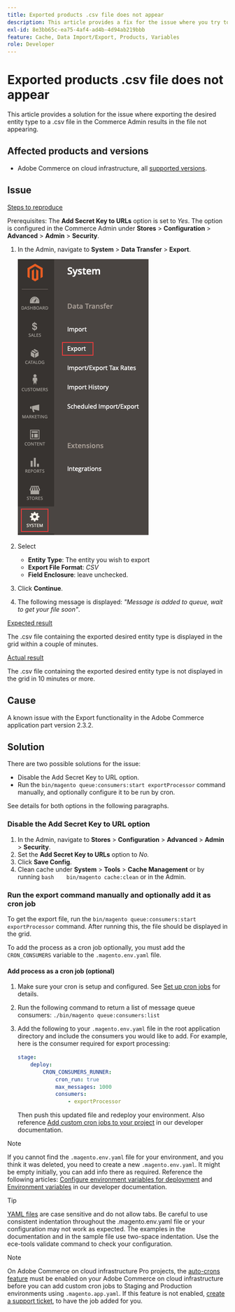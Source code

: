 ```yaml
---
title: Exported products .csv file does not appear
description: This article provides a fix for the issue where you try to export the desired entity type to a .csv file in the Commerce Admin, but the file does not appear.
exl-id: 8e3bb65c-ea75-4af4-ad4b-4d94ab219bbb
feature: Cache, Data Import/Export, Products, Variables
role: Developer
---
```

# Exported products .csv file does not appear

This article provides a solution for the issue where exporting the desired entity type to a .csv file in the Commerce Admin results in the file not appearing.

## Affected products and versions

* Adobe Commerce on cloud infrastructure, all [supported versions](https://magento.com/sites/default/files/magento-software-lifecycle-policy.pdf).

## Issue

 <u>Steps to reproduce</u>

Prerequisites: The **Add Secret Key to URLs** option is set to *Yes*. The option is configured in the Commerce Admin under **Stores** > **Configuration** > **Advanced** > **Admin** > **Security**.

1. In the Admin, navigate to **System** > **Data Transfer** > **Export**.

    ![magento_export_products_2.3.4.png](assets/magento_export_products_2.3.4.png)

1. Select
    * **Entity Type**: The entity you wish to export
    * **Export File Format**: *CSV*
    * **Field Enclosure**: leave unchecked.
1. Click **Continue**.
1. The following message is displayed: *"Message is added to queue, wait to get your file soon"*.

 <u>Expected result</u>

The .csv file containing the exported desired entity type is displayed in the grid within a couple of minutes.

 <u>Actual result</u>

The .csv file containing the exported desired entity type is not displayed in the grid in 10 minutes or more.

## Cause

A known issue with the Export functionality in the Adobe Commerce application part version 2.3.2.

## Solution

There are two possible solutions for the issue:

* Disable the Add Secret Key to URL option.
* Run the `bin/magento queue:consumers:start exportProcessor` command manually, and optionally configure it to be run by cron.

See details for both options in the following paragraphs.

### Disable the Add Secret Key to URL option

1. In the Admin, navigate to **Stores** > **Configuration** > **Advanced** > **Admin** > **Security**.
1. Set the **Add Secret Key to URLs** option to *No.*
1. Click **Save Config**.
1. Clean cache under **System** > **Tools** > **Cache Management** or by running    ```bash    bin/magento cache:clean``` or in the Admin.

### Run the export command manually and optionally add it as cron job

To get the export file, run the `bin/magento queue:consumers:start exportProcessor` command. After running this, the file should be displayed in the grid.


To add the process as a cron job optionally, you must add the `CRON_CONSUMERS` variable to the `.magento.env.yaml` file.

#### Add process as a cron job (optional)

1. Make sure your cron is setup and configured. See [Set up cron jobs](/docs/commerce-cloud-service/user-guide/configure/app/properties/crons-property.html) for details.
1. Run the following command to return a list of message queue consumers:     `./bin/magento queue:consumers:list`
1. Add the following to your `.magento.env.yaml` file in the root application directory and include the consumers you would like to add. For example, here is the consumer required for export processing:

   ```yaml
   stage:
       deploy:
           CRON_CONSUMERS_RUNNER:
               cron_run: true
               max_messages: 1000
               consumers:
                   - exportProcessor
   ```

   Then push this updated file and redeploy your environment. Also reference [Add custom cron jobs to your project](/docs/commerce-cloud-service/user-guide/configure/app/properties/crons-property.html#add-custom-cron-jobs-to-your-project) in our developer documentation.

>[!NOTE]
>
>If you cannot find the `.magento.env.yaml` file for your environment, and you think it was deleted, you need to create a new `.magento.env.yaml`. It might be empty initially, you can add info there as required. Reference the following articles: [Configure environment variables for deployment](/docs/commerce-cloud-service/user-guide/configure/env/configure-env-yaml.html) and [Environment variables](/docs/commerce-cloud-service/user-guide/configure/env/stage/variables-intro.html) in our developer documentation.

>[!TIP]
>
>[YAML files](https://experienceleague.adobe.com/docs/commerce-cloud-service/user-guide/configure/env/configure-env-yaml.html) are case sensitive and do not allow tabs. Be careful to use consistent indentation throughout the .magento.env.yaml file or your configuration may not work as expected. The examples in the documentation and in the sample file use two-space indentation. Use the ece-tools validate command to check your configuration.

>[!NOTE]
>
>On Adobe Commerce on cloud infrastructure Pro projects, the [auto-crons feature](/docs/commerce-cloud-service/user-guide/configure/app/properties/crons-property.html?lang=en#crontab) must be enabled on your Adobe Commerce on cloud infrastructure before you can add custom cron jobs to Staging and Production environments using `.magento.app.yaml`. If this feature is not enabled, [create a support ticket](/help/help-center-guide/help-center/magento-help-center-user-guide.md#submit-ticket), to have the job added for you.
